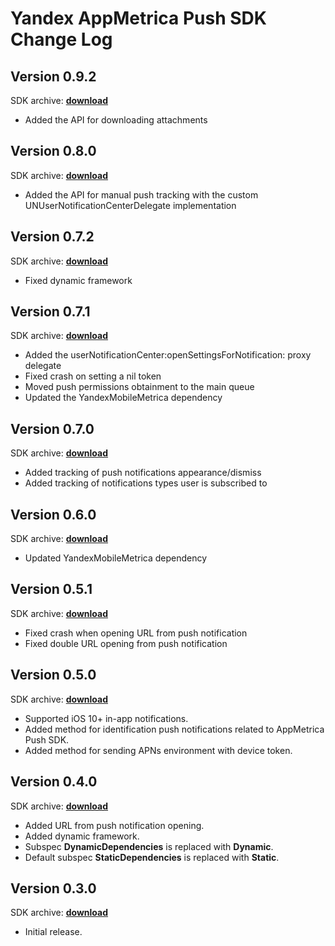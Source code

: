 # Yandex AppMetrica Push SDK Change Log

## Version 0.9.2
SDK archive: [**download**](https://storage.mds.yandex.net/get-appmetrica-mobile-sdk/175948/YandexMobileMetricaPush-0.9.2-ios-d8224e1b-10ac-4bdc-8c1b-498370d10714.zip)

* Added the API for downloading attachments

## Version 0.8.0
SDK archive: [**download**](https://storage.mds.yandex.net/get-appmetrica-mobile-sdk/50347/YandexMobileMetricaPush-0.8.0-ios-076122fd-824a-4ccf-8006-7c61145d8475.zip)

* Added the API for manual push tracking with the custom UNUserNotificationCenterDelegate implementation

## Version 0.7.2
SDK archive: [**download**](https://storage.mds.yandex.net/get-appmetrica-mobile-sdk/50347/YandexMobileMetricaPush-0.7.2-ios-c995c336-b8ef-4127-8582-95d104fa6aa3.zip)

* Fixed dynamic framework

## Version 0.7.1
SDK archive: [**download**](https://storage.mds.yandex.net/get-appmetrica-mobile-sdk/128534/YandexMobileMetricaPush-0.7.1-ios-f66a77cc-28fd-4961-becb-eb5cf9480512.zip)

* Added the userNotificationCenter:openSettingsForNotification: proxy delegate
* Fixed crash on setting a nil token
* Moved push permissions obtainment to the main queue
* Updated the YandexMobileMetrica dependency

## Version 0.7.0
SDK archive: [**download**](https://storage.mds.yandex.net/get-appmetrica-mobile-sdk/50347/YandexMobileMetricaPush-0.7.0-ios-d4c21d78-f9ae-4804-90b5-011dd892c25d.zip)

* Added tracking of push notifications appearance/dismiss
* Added tracking of notifications types user is subscribed to

## Version 0.6.0
SDK archive: [**download**](https://storage.mds.yandex.net/get-appmetrica-mobile-sdk/50347/YandexMobileMetricaPush-0.6.0-ios-1630b840-b7b4-4069-a6fa-c95ccc12ff58.zip)

* Updated YandexMobileMetrica dependency

## Version 0.5.1
SDK archive: [**download**](https://storage.mds.yandex.net/get-appmetrica-mobile-sdk/117488/YandexMobileMetricaPush-0.5.1-ios-acb81a52-6f82-486c-97f1-79c6ee030f81.zip)

* Fixed crash when opening URL from push notification
* Fixed double URL opening from push notification

## Version 0.5.0
SDK archive: [**download**](https://storage.mds.yandex.net/get-appmetrica-mobile-sdk/48248/YandexMobileMetricaPush-0.5.0-ios-e53d133c-7449-4c0a-b71e-218bdd08dc18.zip)

* Supported iOS 10+ in-app notifications.
* Added method for identification push notifications related to AppMetrica Push SDK.
* Added method for sending APNs environment with device token.

## Version 0.4.0
SDK archive: [**download**](https://storage.mds.yandex.net/get-appmetrica-mobile-sdk/117488/YandexMobileMetricaPush-0.4.0-ios-9800b76d-af31-4df9-b551-e5c443aadb0e.zip)

* Added URL from push notification opening.
* Added dynamic framework.
* Subspec **DynamicDependencies** is replaced with **Dynamic**.
* Default subspec **StaticDependencies** is replaced with **Static**.

## Version 0.3.0
SDK archive: [**download**](https://storage.mds.yandex.net/get-appmetrica-mobile-sdk/50347/YandexMobileMetricaPush-0.3.0-ios-75366102-cafd-49b0-b97c-3d5366fc76b8.zip)

* Initial release.

